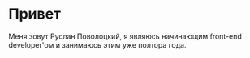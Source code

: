 Привет
===========================
Меня зовут Руслан Поволоцкий, я являюсь начинающим front-end developer'ом и занимаюсь этим уже полтора года.

